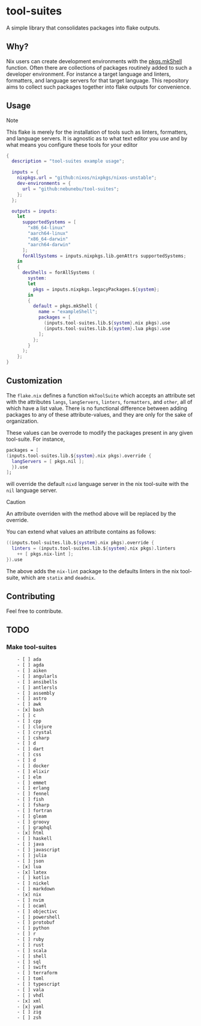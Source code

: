 # tool-suites

A simple library that consolidates packages into flake
outputs.

## Why?

Nix users can create development environments with the [pkgs.mkShell](https://ryantm.github.io/nixpkgs/builders/special/mkshell/)
function. Often there are collections of packages routinely added to such a
developer environment. For instance a target language and linters, formatters,
and language servers for that target language. This repository aims to collect
such packages together into flake outputs for convenience.

## Usage

> [!Note]
> This flake is merely for the installation of tools such as linters,
> formatters, and language servers. It is agnostic as to what text editor you
> use and by what means you configure these tools for your editor

```nix
{
  description = "tool-suites example usage";

  inputs = {
    nixpkgs.url = "github:nixos/nixpkgs/nixos-unstable";
    dev-environments = {
      url = "github:nebunebu/tool-suites";
    };
  };

  outputs = inputs:
    let
      supportedSystems = [
        "x86_64-linux"
        "aarch64-linux"
        "x86_64-darwin"
        "aarch64-darwin"
      ];
      forAllSystems = inputs.nixpkgs.lib.genAttrs supportedSystems;
    in
    {
      devShells = forAllSystems (
        system:
        let
          pkgs = inputs.nixpkgs.legacyPackages.${system};
        in
        {
          default = pkgs.mkShell {
            name = "exampleShell";
            packages = [
              (inputs.tool-suites.lib.${system}.nix pkgs).use
              (inputs.tool-suites.lib.${system}.lua pkgs).use
            ];
          };
        }
      );
    };
}
```

## Customization

The `flake.nix` defines a function `mkToolSuite` which accepts an attribute set
with the attributes `langs`, `langServers`, `linters`, `formatters`, and
`other`, all of which have a list value. There is no functional difference
between adding packages to any of these attribute-values, and they are only
for the sake of organization.

These values can be overrode to modify the packages present in any given
tool-suite. For instance,

```nix
packages = [
(inputs.tool-suites.lib.${system}.nix pkgs).override {
  langServers = [ pkgs.nil ];
  }).use
];
```

will override the default `nixd` language server in the nix tool-suite with the
`nil` language server.

> [!Caution]
> An attribute overriden with the method above will be replaced by the override.

You can extend what values an attribute contains as follows:

```nix
((inputs.tool-suites.lib.${system}.nix pkgs).override {
  linters = (inputs.tool-suites.lib.${system}.nix pkgs).linters
    ++ [ pkgs.nix-lint ];
}).use
```

The above adds the `nix-lint` package to the defaults linters in the nix
tool-suite, which are `statix` and `deadnix`.

## Contributing

Feel free to contribute.

## TODO

### Make tool-suites

```txt
    - [ ] ada
    - [ ] agda
    - [ ] aiken
    - [ ] angularls
    - [ ] ansibells
    - [ ] antlersls
    - [ ] assembly
    - [ ] astro
    - [ ] awk 
    - [x] bash 
    - [ ] c
    - [ ] cpp
    - [ ] clojure
    - [ ] crystal 
    - [ ] csharp
    - [ ] d
    - [ ] dart
    - [ ] css 
    - [ ] d
    - [ ] docker
    - [ ] elixir
    - [ ] elm 
    - [ ] emmet
    - [ ] erlang
    - [ ] fennel 
    - [ ] fish
    - [ ] fsharp
    - [ ] fortran
    - [ ] gleam
    - [ ] groovy
    - [ ] graphql
    - [x] html
    - [ ] haskell
    - [ ] java
    - [ ] javascript 
    - [ ] julia
    - [ ] json 
    - [x] lua 
    - [x] latex 
    - [ ] kotlin
    - [ ] nickel 
    - [ ] markdown
    - [x] nix 
    - [ ] nvim
    - [ ] ocaml 
    - [ ] objectivc
    - [ ] powershell
    - [ ] protobuf
    - [ ] python
    - [ ] r
    - [ ] ruby
    - [ ] rust
    - [ ] scala
    - [ ] shell
    - [ ] sql
    - [ ] swift
    - [ ] terraform
    - [ ] toml
    - [ ] typescript
    - [ ] vala 
    - [ ] vhdl
    - [x] xml 
    - [x] yaml 
    - [ ] zig 
    - [ ] zsh 
```
